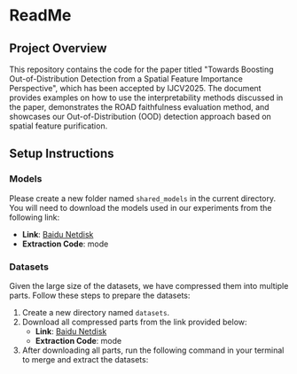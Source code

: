 # ReadMe

## Project Overview

This repository contains the code for the paper titled "Towards Boosting Out-of-Distribution Detection from a Spatial Feature Importance Perspective", which has been accepted by IJCV2025. The document provides examples on how to use the interpretability methods discussed in the paper, demonstrates the ROAD faithfulness evaluation method, and showcases our Out-of-Distribution (OOD) detection approach based on spatial feature purification.

## Setup Instructions

### Models

Please create a new folder named `shared_models` in the current directory. You will need to download the models used in our experiments from the following link:

- **Link**: [Baidu Netdisk](https://pan.baidu.com/s/1MuhqIU6hX5JURTE653fpEw)
- **Extraction Code**: mode

### Datasets

Given the large size of the datasets, we have compressed them into multiple parts. Follow these steps to prepare the datasets:

1. Create a new directory named `datasets`.
2. Download all compressed parts from the link provided below:
   - **Link**: [Baidu Netdisk](https://pan.baidu.com/s/1MuhqIU6hX5JURTE653fpEw)
   - **Extraction Code**: mode
3. After downloading all parts, run the following command in your terminal to merge and extract the datasets:
